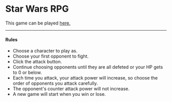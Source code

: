 # Star Wars RPG

This game can be played [here.](https://britaramsay.github.io/Star-Wars-RPG/)

---
#### Rules
- Choose a character to play as.
- Choose your first opponent to fight.
- Click the attack button.
- Continue choosing opponents until they are all defeted or your HP gets to 0 or below.
- Each time you attack, your attack power will increase, so choose the order of opponents you attack carefully.
- The opponent's counter attack power will not increase.
- A new game will start when you win or lose.